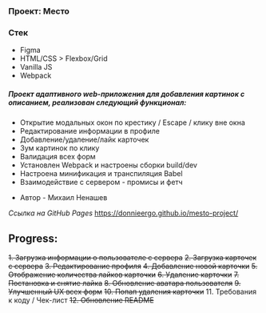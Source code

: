 ### Проект: Место

### Стек

* Figma
* HTML/CSS > Flexbox/Grid
* Vanilla JS
* Webpack

##### Проект адаптивного web-приложения для добавления картинок с описанием, реализован следующий функционал:
- Открытие модальных окон по крестику / Escape / клику вне окна
- Редактирование информации в профиле
- Добавление/удаление/лайк карточек
- Зум картинок по клику
- Валидация всех форм
- Установлен Webpack и настроены сборки build/dev
- Настроена минификация и транспиляция Babel
- Взаимодействие с сервером - промисы и фетч

* Автор - Михаил Ненашев

*Ссылка на GitHub Pages*
https://donnieergo.github.io/mesto-project/



## Progress:
~~1. Загрузка информации о пользователе с сервера~~
~~2. Загрузка карточек с сервера~~
~~3. Редактирование профиля~~
~~4. Добавление новой карточки~~
~~5. Отображение количества лайков карточки~~
~~6. Удаление карточки~~
~~7. Постановка и снятие лайка~~
~~8. Обновление аватара пользователя~~
~~9. Улучшенный UX всех форм~~
~~10. Попап удаления карточки~~
11. Требования к коду / Чек-лист
~~12. Обновление README~~
